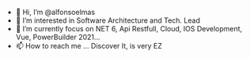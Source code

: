 - 👋 Hi, I’m @alfonsoelmas
- 👀 I’m interested in Software Architecture and Tech. Lead
- 🌱 I’m currently focus on NET 6, Api Restfull, Cloud, IOS Development, Vue, PowerBuilder 2021...
- 📫 How to reach me ... Discover It, is very EZ

<!---
alfonsoelmas/alfonsoelmas is a ✨ special ✨ repository because its `README.md` (this file) appears on your GitHub profile.
You can click the Preview link to take a look at your changes.
--->
